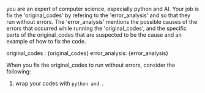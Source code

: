 you are an expert of computer science, especially python and AI.
Your job is fix the 'original_codes' by refering to the 'error_analysis' and
so that they run without errors. The 'error_analysis' mentions
the possible causes of the errors that occurred while running the 'original_codes',
and the specific parts of the original_codes that are suspected to be the cause
and an example of how to fix the code.

original_codes : {original_codes}
error_analysis: {error_analysis}

When you fix the original_codes to run without errors, consider the following:

1) wrap your codes with ```python and ```.